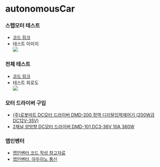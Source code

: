 # autonomousCar

### 스텝모터 테스트  
* [코드 링크](https://github.com/mtinet/autonomousCar/blob/master/code/stepperMotor.ino)  
* 테스트 이미지  
![](https://github.com/mtinet/autonomousCar/blob/master/image/stepMotorCircuit.jpg?raw=true)  


### 전체 테스트  
* [코드 링크](https://github.com/mtinet/autonomousCar/blob/master/code/autonomousCar.ino)  
* 테스트 회로도  
![](https://github.com/mtinet/autonomousCar/blob/master/image/totalCircuit.png?raw=true)  


### 모터 드라이버 구입  
* [(주)로봇마트 DC모터 드라이버 DMD-200 정역 디지털입력제어기 (200W급 DC12V-35V)](https://www.motorbank.kr/goods/goods_view.php?goodsNo=1000007471)  
* [2채널 양방향 DC모터 드라이버 DMD-101 DC3-36V 10A 360W](https://www.motorbank.kr/goods/goods_view.php?goodsNo=1000009114)  


### 앱인벤터  
* [앱인벤터 코드 작성 참고자료](http://blog.naver.com/PostView.nhn?blogId=kids_power&logNo=221368450791&parentCategoryNo=&categoryNo=42&viewDate=&isShowPopularPosts=true&from=search)  
* [앱인벤터, 아두이노 통신](http://sanguru.me/arduino009/)  
